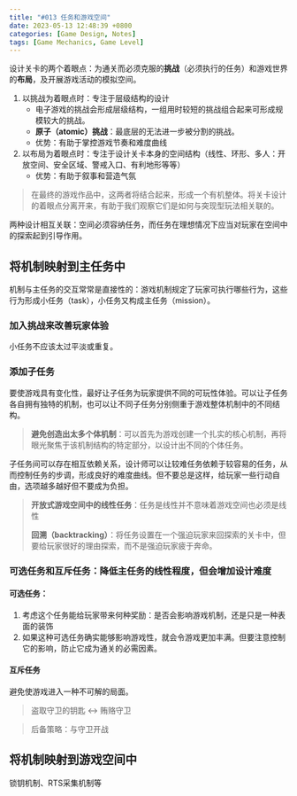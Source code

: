 ```yaml
---
title: "#013 任务和游戏空间"
date: 2023-05-13 12:48:39 +0800
categories: [Game Design, Notes]
tags: [Game Mechanics, Game Level]
---
```


设计关卡的两个着眼点：为通关而必须克服的**挑战**（必须执行的任务）和游戏世界的**布局**，及开展游戏活动的模拟空间。

1. 以挑战为着眼点时：专注于层级结构的设计
    - 电子游戏的挑战会形成层级结构，一组用时较短的挑战组合起来可形成规模较大的挑战。
    - **原子（atomic）挑战**：最底层的无法进一步被分割的挑战。
    - 优势：有助于掌控游戏节奏和难度曲线
2. 以布局为着眼点时：专注于设计关卡本身的空间结构（线性、环形、多人：开放空间、安全区域、警戒入口、有利地形等等）
    - 优势：有助于叙事和营造气氛

> 在最终的游戏作品中，这两者将结合起来，形成一个有机整体。将关卡设计的着眼点分离开来，有助于我们观察它们是如何与突现型玩法相关联的。

两种设计相互关联：空间必须容纳任务，而任务在理想情况下应当对玩家在空间中的探索起到引导作用。

## 将机制映射到主任务中
机制与主任务的交互常常是直接性的：游戏机制规定了玩家可执行哪些行为，这些行为形成小任务（task），小任务又构成主任务（mission）。

### 加入挑战来改善玩家体验
小任务不应该太过平淡或重复。

### 添加子任务
要使游戏具有变化性，最好让子任务为玩家提供不同的可玩性体验。可以让子任务各自拥有独特的机制，也可以让不同子任务分别侧重于游戏整体机制中的不同结构。

> **避免创造出太多个体机制**：可以首先为游戏创建一个扎实的核心机制，再将眼光聚焦于该机制结构的特定部分，以设计出不同的个体任务。

子任务间可以存在相互依赖关系，设计师可以让较难任务依赖于较容易的任务，从而控制任务的步调，形成良好的难度曲线。但不要总是这样，给玩家一些行动自由，选项越多越好但不要成为负担。

> **开放式游戏空间中的线性任务**：任务是线性并不意味着游戏空间也必须是线性
>
> **回溯（backtracking）**：将任务设置在一个强迫玩家来回探索的关卡中，但要给玩家很好的理由探索，而不是强迫玩家疲于奔命。

### 可选任务和互斥任务：降低主任务的线性程度，但会增加设计难度
#### 可选任务：
1. 考虑这个任务能给玩家带来何种奖励：是否会影响游戏机制，还是只是一种表面的装饰
2. 如果这种可选任务确实能够影响游戏性，就会令游戏更加丰满。但要注意控制它的影响，防止它成为通关的必需因素。

#### 互斥任务
避免使游戏进入一种不可解的局面。
> 盗取守卫的钥匙 <-> 贿赂守卫

> 后备策略：与守卫开战

## 将机制映射到游戏空间中
锁钥机制、RTS采集机制等
